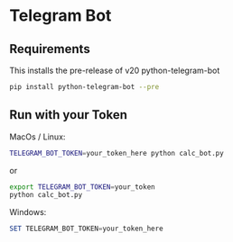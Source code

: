 # Telegram Bot

## Requirements

This installs the pre-release of v20 python-telegram-bot

```bash
pip install python-telegram-bot --pre
```

## Run with your Token

MacOs / Linux:

```bash
TELEGRAM_BOT_TOKEN=your_token_here python calc_bot.py
```

or

```bash
export TELEGRAM_BOT_TOKEN=your_token
python calc_bot.py
```

Windows:

```powershell
SET TELEGRAM_BOT_TOKEN=your_token_here
```
